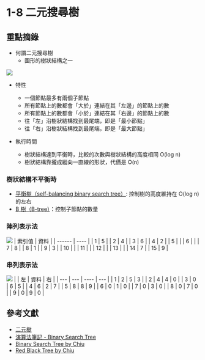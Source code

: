 # 1-8 二元搜尋樹

## 重點摘錄
- 何謂二元搜尋樹
    - 圖形的樹狀結構之一

![](https://i.imgur.com/EiKeibG.png)


- 特性
    - 一個節點最多有兩個子節點
    - 所有節點上的數都會「大於」連結在其「左邊」的節點上的數
    - 所有節點上的數都會「小於」連結在其「右邊」的節點上的數
    - 往「左」沿樹狀結構找到最尾端，即是「最小節點」
    - 往「右」沿樹狀結構找到最尾端，即是「最大節點」

- 執行時間
    - 樹狀結構達到平衡時，比較的次數與樹狀結構的高度相同 O(log n)
    - 樹狀結構靠攏成縱向一直線的形狀，代價是 O(n)

### 樹狀結構不平衡時
- [平衡樹（self-balancing binary search tree）](https://zh.wikipedia.org/wiki/平衡树 ): 控制樹的高度維持在 O(log n) 的左右
- [B 樹（B-tree）](https://blog.niclin.tw/2018/06/18/%E4%BB%80%E9%BA%BC%E6%98%AF-b-tree-balance-tree/)：控制子節點的數量



### 陣列表示法
![](https://i.imgur.com/FG7MQ3q.png)
| 索引值 | 資料 |
| ------ | ---- |
| 1      | 5    |
| 2      | 4    |
| 3      | 6    |
| 4      | 2    |
| 5      |      |
| 6      |      |
| 7      | 8    |
| 8      | 1    |
| 9      | 3    |
| 10     |      |
| 11     |      |
| 12     |      |
| 13     |      |
| 14     | 7    |
| 15     | 9    |


### 串列表示法
![](https://i.imgur.com/ghpkHal.png)
|     | 左  | 資料 | 右  |
| --- | --- | ---- | --- |
| 1   | 2   | 5    | 3   |
| 2   | 4   | 4    | 0   |
| 3   | 0   | 6    | 5   |
| 4   | 6   | 2    | 7   |
| 5   | 8   | 8    | 9   |
| 6   | 0   | 1    | 0   |
| 7   | 0   | 3    | 0   |
| 8   | 0   | 7    | 0   |
| 9   | 0   | 9    | 0   |


## 參考文獻
- [二元樹](https://zh.wikipedia.org/wiki/二叉树)
- [演算法筆記 - Binary Search Tree](http://www.csie.ntnu.edu.tw/~u91029/Order.html#1)
- [Binary Search Tree by Chiu](http://alrightchiu.github.io/SecondRound/binary-search-tree-introjian-jie.html)
- [Red Black Tree by Chiu](http://alrightchiu.github.io/SecondRound/red-black-tree-introjian-jie.html)
